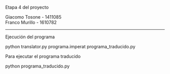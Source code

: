 Etapa 4 del proyecto

Giacomo Tosone - 1411085  
Franco Murillo - 1610782  

----------------------------------------------------------------------------------------------------------

Ejecución del programa

python translator.py programa.imperat programa_traducido.py

Para ejecutar el programa traducido

python programa_traducido.py
